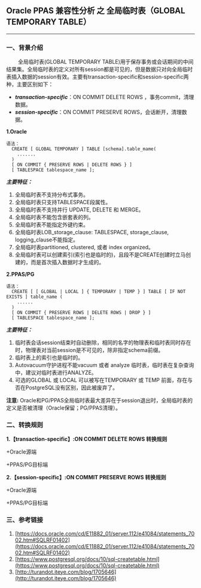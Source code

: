 ## Oracle PPAS 兼容性分析 之 全局临时表（GLOBAL TEMPORARY TABLE）
---

### 一、背景介绍
&nbsp;&nbsp;&nbsp;&nbsp;&nbsp;&nbsp;&nbsp;&nbsp;全局临时表(GLOBAL TEMPORARY TABLE)用于保存事务或会话期间的中间结果集。全局临时表的定义对所有session都是可见的，但是数据只对向全局临时表插入数据的session有效。主要有transaction-specific和session-specific两种，主要区别如下：
  + ***transaction-specific***：ON COMMIT DELETE ROWS ，事务commit，清理数据。
  + ***session-specific***：ON COMMIT PRESERVE ROWS，会话断开，清理数据。

**1.Oracle**

```
语法：
  CREATE [ GLOBAL TEMPORARY ] TABLE [schema].table_mame(
	.......
  )
  [ ON COMMIT { PRESERVE ROWS | DELETE ROWS } ]
  [ TABLESPACE tablespace_name ];
```
***主要特征：***
1. 全局临时表不支持分布式事务。
2. 全局临时表只支持TABLESPACE段属性。
3. 全局临时表不支持并行 UPDATE, DELETE 和 MERGE。
4. 全局临时表不能包含嵌套表的列。
5. 全局临时表不能指定外键约束。
6. 全局临时表LOB_storage_clause: TABLESPACE, storage_clause, logging_clause不能指定。
7. 全局临时表partitioned, clustered, 或者 index organized。
8. 全局临时表可以创建索引(索引也是临时的)，且段不是CREATE创建时立马创建的，而是首次插入数据时才生成的。

**2.PPAS/PG**
```
语法：
  CREATE [ [ GLOBAL | LOCAL ] { TEMPORARY | TEMP } ] TABLE [ IF NOT EXISTS ] table_name (
	......
  )
  [ ON COMMIT { PRESERVE ROWS | DELETE ROWS | DROP } ]
  [ TABLESPACE tablespace_name ];
```
***主要特征：***
1. 临时表会话session结束时自动删除，相同的名字的物理表和临时表同时存在时，物理表对当前session是不可见的，除非指定schema前缀。
2. 临时表上的索引也是临时的。
3. Autovacuum守护进程不能vacuum 或者 analyze 临时表，临时表在复杂查询中，建议对临时表进行ANALYZE。
4. 可选的GLOBAL 或 LOCAL 可以被写在TEMPORARY 或 TEMP 前面，存在与否在PostgreSQL没有区别，因此被废弃了。


**注意:** Oracle和PG/PPAS全局临时表最大差异在于session退出时，全局临时表的定义是否被清理（Oracle保留；PG/PPAS清理）。


### 二、转换规则

**1.【transaction-specific】:ON COMMIT DELETE ROWS 转换规则**

+Oracle源端


+PPAS/PG目标端



**2.【session-specific】:ON COMMIT PRESERVE ROWS 转换规则**

+Oracle源端


+PPAS/PG目标端



### 三、参考链接
1. [https://docs.oracle.com/cd/E11882_01/server.112/e41084/statements_7002.htm#SQLRF01402](https://docs.oracle.com/cd/E11882_01/server.112/e41084/statements_7002.htm#SQLRF01402)
2. [https://www.postgresql.org/docs/10/sql-createtable.html](https://www.postgresql.org/docs/10/sql-createtable.html)
3. [http://turandot.iteye.com/blog/1705646](http://turandot.iteye.com/blog/1705646)



